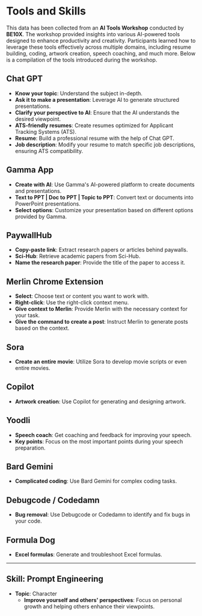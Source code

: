 # Tools and Skills

This data has been collected from an **AI Tools Workshop** conducted by **BE10X**. The workshop provided insights into various AI-powered tools designed to enhance productivity and creativity. Participants learned how to leverage these tools effectively across multiple domains, including resume building, coding, artwork creation, speech coaching, and much more. Below is a compilation of the tools introduced during the workshop.

## Chat GPT
- **Know your topic**: Understand the subject in-depth.
- **Ask it to make a presentation**: Leverage AI to generate structured presentations.
- **Clarify your perspective to AI**: Ensure that the AI understands the desired viewpoint.
- **ATS-friendly resumes**: Create resumes optimized for Applicant Tracking Systems (ATS).
- **Resume**: Build a professional resume with the help of Chat GPT.
- **Job description**: Modify your resume to match specific job descriptions, ensuring ATS compatibility.

## Gamma App
- **Create with AI**: Use Gamma's AI-powered platform to create documents and presentations.
- **Text to PPT | Doc to PPT | Topic to PPT**: Convert text or documents into PowerPoint presentations.
- **Select options**: Customize your presentation based on different options provided by Gamma.

## PaywallHub
- **Copy-paste link**: Extract research papers or articles behind paywalls.
- **Sci-Hub**: Retrieve academic papers from Sci-Hub.
- **Name the research paper**: Provide the title of the paper to access it.

## Merlin Chrome Extension
- **Select**: Choose text or content you want to work with.
- **Right-click**: Use the right-click context menu.
- **Give context to Merlin**: Provide Merlin with the necessary context for your task.
- **Give the command to create a post**: Instruct Merlin to generate posts based on the context.

## Sora
- **Create an entire movie**: Utilize Sora to develop movie scripts or even entire movies.

## Copilot
- **Artwork creation**: Use Copilot for generating and designing artwork.

## Yoodli
- **Speech coach**: Get coaching and feedback for improving your speech.
- **Key points**: Focus on the most important points during your speech preparation.

## Bard Gemini
- **Complicated coding**: Use Bard Gemini for complex coding tasks.

## Debugcode / Codedamn
- **Bug removal**: Use Debugcode or Codedamn to identify and fix bugs in your code.

## Formula Dog
- **Excel formulas**: Generate and troubleshoot Excel formulas.

---

## Skill: Prompt Engineering

- **Topic**: Character
  - **Improve yourself and others' perspectives**: Focus on personal growth and helping others enhance their viewpoints.
